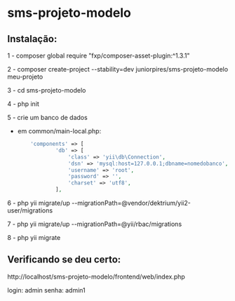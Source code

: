 # sms-projeto-modelo

## Instalação:

1 - composer global require "fxp/composer-asset-plugin:^1.3.1"

2 - composer create-project --stability=dev juniorpires/sms-projeto-modelo meu-projeto

3 - cd sms-projeto-modelo 

4 - php init

5 - crie um banco de dados

 - em common/main-local.php:
    ```php
        'components' => [
                'db' => [
                    'class' => 'yii\db\Connection',
                    'dsn' => 'mysql:host=127.0.0.1;dbname=nomedobanco',
                    'username' => 'root',
                    'password' => '',
                    'charset' => 'utf8',
                ],
    ```

6 - php yii migrate/up --migrationPath=@vendor/dektrium/yii2-user/migrations

7 - php yii migrate/up --migrationPath=@yii/rbac/migrations

8 - php yii migrate

## Verificando se deu certo:   

http://localhost/sms-projeto-modelo/frontend/web/index.php

login: admin
senha: admin1

